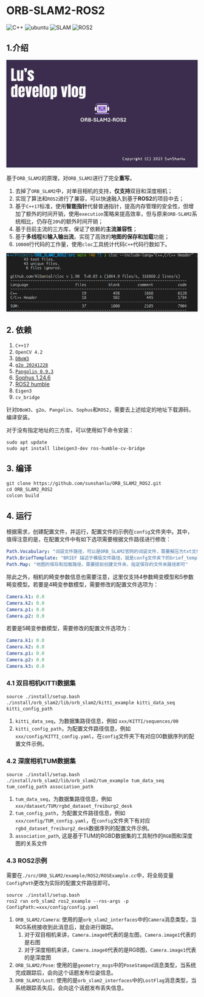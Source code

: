 # ORB-SLAM2-ROS2

![C++](https://img.shields.io/badge/c++-std17-blue)
![ubuntu](https://img.shields.io/badge/platform-ubuntu22.04-orange)
![SLAM](https://img.shields.io/badge/slam-ORB--SLAM2-green)
![ROS2](https://img.shields.io/badge/ros2-humble-red)

## 1.介绍

<div align="center">
	<a href="https://www.bilibili.com/video/BV1yi421S73r/?vd_source=9d945accb7548e6244fd39d5aee6126d" title="bilibili:ORB_SLAM2_ROS2">
		<img src="./res/orb_slam2_ros2.jpg" alt="ORB_SLAM2_ROS2" width=800>
	</a>
</div>

基于`ORB_SLAM2`的原理，对`ORB_SLAM2`进行了完全**重写**。

1. 去掉了`ORB_SLAM2`中，对单目相机的支持，**仅支持**双目和深度相机；
2. 实现了算法和`ROS2`进行了兼容，可以快速融入到基于**ROS2**的项目中去；
3. 基于`C++17`标准，使用**智能指针**代替普通指针，提高内存管理的安全性，但增加了额外的时间开销，使用`execution`策略来提高效率，但与原来`ORB-SLAM2`系统相比，仍存在`20%`的额外时间开销；
4. 基于目前主流的三方库，保证了依赖的**主流兼容性**；
5. 基于**多线程**和**输入输出流**，实现了高效的**地图的保存和加载**功能；
6. `10000`行代码的工作量，使用`cloc`工具统计代码`C++`代码行数如下。

<div align="center">
	<img src="./res/code_nums.png" alt="ORB_SLAM2_ROS2" width=800>
</div>


## 2. 依赖

1. `C++17`
2. `OpenCV 4.2`
3. [`DBoW3`](https://github.com/rmsalinas/DBow3)
4. [`g2o 20241228`](https://github.com/RainerKuemmerle/g2o/tree/20241228_git)
5. [`Pangolin 0.9.3`](https://github.com/stevenlovegrove/Pangolin/tree/v0.9.3)
6. [Sophus 1.24.6](https://github.com/strasdat/Sophus/tree/1.24.6)
7. [ROS2 humble](https://docs.ros.org/en/humble/Installation/Ubuntu-Install-Debians.html)
8. `Eigen3`
9. `cv_bridge`

针对`DBoW3`、`g2o`、`Pangolin`、`Sophus`和`ROS2`，需要去上述给定的地址下载源码，编译安装。

对于没有指定地址的三方库，可以使用如下命令安装：
```shell
sudo apt update
sudo apt install libeigen3-dev ros-humble-cv-bridge
```

## 3. 编译
```shell
git clone https://github.com/sunshanlu/ORB_SLAM2_ROS2.git
cd ORB_SLAM2_ROS2
colcon build
```

## 4. 运行

根据需求，创建配置文件，并运行，配置文件的示例在`config`文件夹中。其中，值得注意的是，在配置文件中有如下选项需要根据文件路径进行修改：
```yaml
Path.Vocabulary: "词袋文件路径，可以是ORB_SLAM2官网的词袋文件，需要解压为txt文件后使用"
Path.BriefTemplate: "BRIEF 描述子模版文件路径，就是confg文件夹下的brief_template.txt文件"
Path.Map: "地图的保存和加载路径，需要提前创建文件夹，指定保存的文件夹路径即可"
```

除此之外，相机的畸变参数信息也需要注意，这里仅支持4参数畸变模型和5参数畸变模型。若要是4畸变参数模型，需要修改的配置文件选项为：
```yaml
Camera.k1: 0.0
Camera.k2: 0.0
Camera.p1: 0.0
Camera.p2: 0.0
```
若要是5畸变参数模型，需要修改的配置文件选项为：
```yaml
Camera.k1: 0.0
Camera.k2: 0.0
Camera.p1: 0.0
Camera.p2: 0.0
Camera.k3: 0.0
```

### 4.1 双目相机KITTI数据集
```shell
source ./install/setup.bash
./install/orb_slam2/lib/orb_slam2/kitti_example kitti_data_seq kitti_config_path
```
1. `kitti_data_seq`，为数据集路径信息，例如 `xxx/KITTI/sequences/00`
2. `kitti_config_path`，为配置文件路径信息，例如 `xxx/config/KITTI_config.yaml`，在`config`文件夹下有对应00数据序列的配置文件示例。

### 4.2 深度相机TUM数据集
```shell
source ./install/setup.bash
./install/orb_slam2/lib/orb_slam2/tum_example tum_data_seq tum_config_path association_path
```
1. `tum_data_seq`，为数据集路径信息，例如 `xxx/dataset/TUM/rgbd_dataset_freiburg2_desk`
2. `tum_config_path`，为配置文件路径信息，例如 `xxx/config/TUM_config.yaml`，在`config`文件夹下有对应`rgbd_dataset_freiburg2_desk`数据序列的配置文件示例。
3. `association_path`, 这是基于TUM的RGBD数据集的工具制作的`RGB`图和深度图的关系文件

### 4.3 ROS2示例
需要在`./src/ORB_SLAM2/example/ROS2/ROSExample.cc`中，将全局变量`ConfigPath`更改为实际的配置文件路径即可。
```shell
source ./install/setup.bash
ros2 run orb_slam2 ros2_example --ros-args -p ConfigPath:=xxx/config/config.yaml
```

1. `ORB_SLAM2/Camera`: 使用的是`orb_slam2_interfaces`中的`Camera`消息类型，当ROS系统接收到此消息后，就会进行跟踪。
   1. 对于双目相机来讲，`Camera.image0`代表的是左图，`Camera.image1`代表的是右图
   2. 对于深度相机来讲，`Camera.image0`代表的是RGB图，`Camera.image1`代表的是深度图
2. `ORB_SLAM2/Pose`: 使用的是`geometry_msgs`中的`PoseStamped`消息类型，当系统完成跟踪后，会向这个话题发布位姿信息。
3. `ORB_SLAM2/Lost`: 使用的是`orb_slam2_interfaces`中的`LostFlag`消息类型，当系统跟踪丢失后，会向这个话题发布丢失信息。